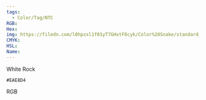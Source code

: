 ```yaml
---
tags:
  - Color/Tag/NTC
RGB:
Hex:
img: https://filedn.com/l0hpzxl1f01yT7GHxtF8cyk/Color%20Snake/standard_csv_to_svg/EAE8D4.svg
CMYK:
HSL:
Name:
---
```

White Rock
```palette
#EAE8D4
```
RGB

